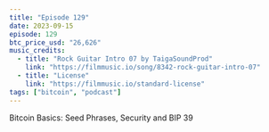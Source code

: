 ```yaml
---
title: "Episode 129"
date: 2023-09-15
episode: 129
btc_price_usd: "26,626"
music_credits:
  - title: "Rock Guitar Intro 07 by TaigaSoundProd"
    link: "https://filmmusic.io/song/8342-rock-guitar-intro-07"
  - title: "License"
    link: "https://filmmusic.io/standard-license"
tags: ["bitcoin", "podcast"]
---
```


Bitcoin Basics: Seed Phrases, Security and BIP 39